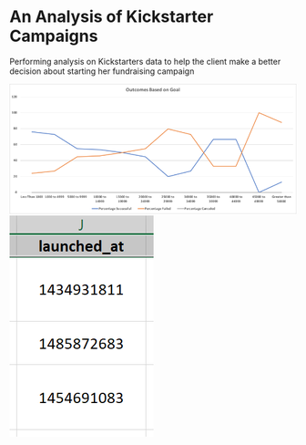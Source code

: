 # An Analysis of Kickstarter Campaigns
Performing analysis on Kickstarters data to help the client make a better decision about starting her fundraising campaign 

<img src="/resources/Outcomes_vs_Goals.png">

<img src="/other/launch-unix.PNG">